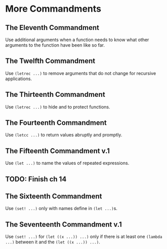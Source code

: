 # More Commandments

## The Eleventh Commandment

Use additional arguments when a function needs to know what other arguments to the function have been like so far.


## The Twelfth Commandment

Use `(letrec ...)` to remove arguments that do not change for recursive applications.


## The Thirteenth Commandment

Use `(letrec ...)` to hide and to protect functions.


## The Fourteenth Commandment

Use `(letcc ...)` to return values abruptly and promptly.


## The Fifteenth Commandment v.1

Use `(let ...)` to name the values of repeated expressions.


## TODO: Finish ch 14


## The Sixteenth Commandment

Use `(set! ...)` only with names define in `(let ...)`s.


## The Seventeenth Commandment v.1

Use `(set! ...)` for `(let ((x ...)) ...)` only if there is at least one `(lambda ...)` between it and the `(let ((x ...)) ...)`.
